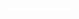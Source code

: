 <div align="center">
	<br>
	<a href="https://raw.githubusercontent.com/fractaledmind/css-in-readme-like-wat/master/readme.md">
		<img src="header.svg" height="32" style="max-height:100px;max-width:100px;width:auto;height:auto;position:absolute;margin: auto;">
	</a>
	<br>
</div>
